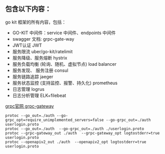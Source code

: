 ## 包含以下内容：

go kit 框架的所有内容，包括：

- GO-KIT 中间件：service 中间件、endpoints 中间件
- swagger 文档: grpc-gate-way
- JWT认证 JWT
- 服务限流 uber/go-kit/ratelimit
- 服务降级、服务熔断 hystrix
- 服务负载均衡 (轮询、随机、虚拟节点) load balancer
- 服务发现、 服务注册 consul
- 服务链路追踪 jaeger
- 服务状态监控  (支持监控、报警、持久化) prometheus
- 日志管理 logrus
- 日志分析管理 ELK+filebeat

[grpc官网 ](https://grpc.io/docs/languages/go/quickstart/)
[grpc-gateway](https://grpc-ecosystem.github.io/grpc-gateway)

```shell
protoc --go_out=./auth --go-grpc_opt=require_unimplemented_servers=false --go-grpc_out=./auth userlogin.proto 
protoc --go_out=./auth  --go-grpc_out=./auth ./userlogin.proto 
protoc --grpc-gateway_out ./auth  --grpc-gateway_opt logtostderr=true userlogin.proto
protoc --openapiv2_out ./auth  --openapiv2_opt logtostderr=true userlogin.proto
```
